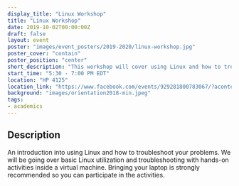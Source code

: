 ```yaml
---
display_title: "Linux Workshop"
title: "Linux Workshop"
date: 2019-10-02T00:00:00Z
draft: false
layout: event
poster: "images/event_posters/2019-2020/linux-workshop.jpg"
poster_cover: "contain"
poster_position: "center"
short_description: "This workshop will cover using Linux and how to troubleshoot your problems."
start_time: "5:30 - 7:00 PM EDT"
location: "HP 4125"
location_link: "https://www.facebook.com/events/929281800783067/?acontext=%7B%22event_action_history%22%3A[%7B%22surface%22%3A%22page%22%7D]%7D"
background: "images/orientation2018-min.jpeg"
tags:
- academics
---
```


## Description

An introduction into using Linux and how to troubleshoot your problems. We will be going over basic Linux utilization and troubleshooting with hands-on activities inside a virtual machine. Bringing your laptop is strongly recommended so you can participate in the activities.